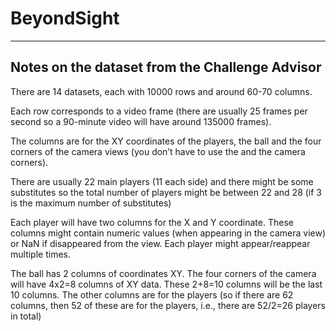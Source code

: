 # BeyondSight

---

## Notes on the dataset from the Challenge Advisor

There are 14 datasets, each with 10000 rows and around 60-70 columns.

Each row corresponds to a video frame (there are usually 25 frames per second so a 90-minute video will have around 135000 frames).

The columns are for the XY coordinates of the players, the ball and the four corners of the camera views (you don’t have to use the and the camera corners).

There are usually 22 main players (11 each side) and there might be some substitutes so the total number of players might be between 22 and 28 (if 3 is the maximum number of substitutes)

Each player will have two columns for the X and Y coordinate. These columns might contain numeric values (when appearing in the camera view) or NaN if disappeared from the view. Each player might appear/reappear multiple times.

The ball has 2 columns of coordinates XY. The four corners of the camera will have 4x2=8 columns of XY data. These 2+8=10 columns will be the last 10 columns. The other columns are for the players (so if there are 62 columns, then 52 of these are for the players, i.e., there are 52/2=26 players in total)
